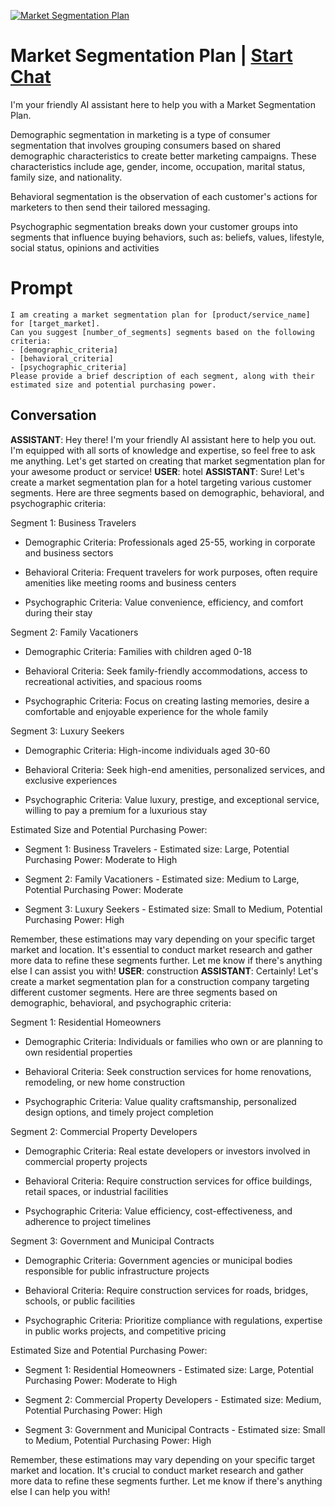 
[![Market Segmentation Plan](https://flow-prompt-covers.s3.us-west-1.amazonaws.com/icon/Flat/i9.png)](https://gptcall.net/chat.html?data=%7B%22contact%22%3A%7B%22id%22%3A%22IaZ3dbsdl74xvTP-PHr5h%22%2C%22flow%22%3Atrue%7D%7D)
# Market Segmentation Plan | [Start Chat](https://gptcall.net/chat.html?data=%7B%22contact%22%3A%7B%22id%22%3A%22IaZ3dbsdl74xvTP-PHr5h%22%2C%22flow%22%3Atrue%7D%7D)
I'm your friendly AI assistant here to help you with a Market Segmentation Plan.

Demographic segmentation in marketing is a type of consumer segmentation that involves grouping consumers based on shared demographic characteristics to create better marketing campaigns. These characteristics include age, gender, income, occupation, marital status, family size, and nationality.

Behavioral segmentation is the observation of each customer's actions for marketers to then send their tailored messaging.

Psychographic segmentation breaks down your customer groups into segments that influence buying behaviors, such as: beliefs, values, lifestyle, social status, opinions and activities

# Prompt

```
I am creating a market segmentation plan for [product/service_name] for [target_market]. 
Can you suggest [number_of_segments] segments based on the following criteria:
- [demographic_criteria]
- [behavioral_criteria]
- [psychographic_criteria]
Please provide a brief description of each segment, along with their estimated size and potential purchasing power.
```

## Conversation

**ASSISTANT**: Hey there! I'm your friendly AI assistant here to help you out. I'm equipped with all sorts of knowledge and expertise, so feel free to ask me anything. Let's get started on creating that market segmentation plan for your awesome product or service!
**USER**: hotel
**ASSISTANT**: Sure! Let's create a market segmentation plan for a hotel targeting various customer segments. Here are three segments based on demographic, behavioral, and psychographic criteria:



Segment 1: Business Travelers

- Demographic Criteria: Professionals aged 25-55, working in corporate and business sectors

- Behavioral Criteria: Frequent travelers for work purposes, often require amenities like meeting rooms and business centers

- Psychographic Criteria: Value convenience, efficiency, and comfort during their stay



Segment 2: Family Vacationers

- Demographic Criteria: Families with children aged 0-18

- Behavioral Criteria: Seek family-friendly accommodations, access to recreational activities, and spacious rooms

- Psychographic Criteria: Focus on creating lasting memories, desire a comfortable and enjoyable experience for the whole family



Segment 3: Luxury Seekers

- Demographic Criteria: High-income individuals aged 30-60

- Behavioral Criteria: Seek high-end amenities, personalized services, and exclusive experiences

- Psychographic Criteria: Value luxury, prestige, and exceptional service, willing to pay a premium for a luxurious stay



Estimated Size and Potential Purchasing Power:

- Segment 1: Business Travelers - Estimated size: Large, Potential Purchasing Power: Moderate to High

- Segment 2: Family Vacationers - Estimated size: Medium to Large, Potential Purchasing Power: Moderate

- Segment 3: Luxury Seekers - Estimated size: Small to Medium, Potential Purchasing Power: High



Remember, these estimations may vary depending on your specific target market and location. It's essential to conduct market research and gather more data to refine these segments further. Let me know if there's anything else I can assist you with!
**USER**: construction
**ASSISTANT**: Certainly! Let's create a market segmentation plan for a construction company targeting different customer segments. Here are three segments based on demographic, behavioral, and psychographic criteria:



Segment 1: Residential Homeowners

- Demographic Criteria: Individuals or families who own or are planning to own residential properties

- Behavioral Criteria: Seek construction services for home renovations, remodeling, or new home construction

- Psychographic Criteria: Value quality craftsmanship, personalized design options, and timely project completion



Segment 2: Commercial Property Developers

- Demographic Criteria: Real estate developers or investors involved in commercial property projects

- Behavioral Criteria: Require construction services for office buildings, retail spaces, or industrial facilities

- Psychographic Criteria: Value efficiency, cost-effectiveness, and adherence to project timelines



Segment 3: Government and Municipal Contracts

- Demographic Criteria: Government agencies or municipal bodies responsible for public infrastructure projects

- Behavioral Criteria: Require construction services for roads, bridges, schools, or public facilities

- Psychographic Criteria: Prioritize compliance with regulations, expertise in public works projects, and competitive pricing



Estimated Size and Potential Purchasing Power:

- Segment 1: Residential Homeowners - Estimated size: Large, Potential Purchasing Power: Moderate to High

- Segment 2: Commercial Property Developers - Estimated size: Medium, Potential Purchasing Power: High

- Segment 3: Government and Municipal Contracts - Estimated size: Small to Medium, Potential Purchasing Power: High



Remember, these estimations may vary depending on your specific target market and location. It's crucial to conduct market research and gather more data to refine these segments further. Let me know if there's anything else I can help you with!


